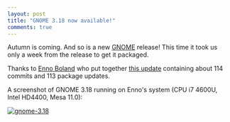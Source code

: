```yaml
---
layout: post
title: "GNOME 3.18 now available!"
comments: true
---
```


Autumn is coming. And so is a new <a href="http://gnome.org/">GNOME</a> release!
This time it took us only a week from the release to get it packaged.

Thanks to <a href="https://twitter.com/Gottox">Enno Boland</a> who put together
<a href="https://github.com/voidlinux/void-packages/pull/2619">this update</a>
containing about 114 commits and 113 package updates.

A screenshot of GNOME 3.18 running on Enno's system (CPU i7 4600U, Intel HD4400, Mesa 11.0):

[![gnome-3.18](/assets/screenshots/gnome-3.18.png "gnome-3.18")](/assets/screenshots/gnome-3.18.png)
